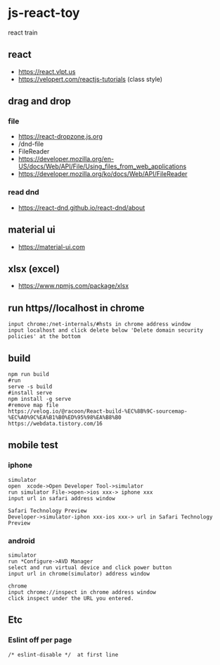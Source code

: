 # js-react-toy
react train

## react
* https://react.vlpt.us
* https://velopert.com/reactjs-tutorials  (class style)

## drag and drop
### file 
* https://react-dropzone.js.org
* /dnd-file
* FileReader
* https://developer.mozilla.org/en-US/docs/Web/API/File/Using_files_from_web_applications
* https://developer.mozilla.org/ko/docs/Web/API/FileReader

### read dnd
* https://react-dnd.github.io/react-dnd/about

## material ui
* https://material-ui.com

## xlsx (excel)
* https://www.npmjs.com/package/xlsx

## run https//localhost in chrome
```
input chrome:/net-internals/#hsts in chrome address window
input localhost and click delete below 'Delete domain security policies' at the bottom
```
## build
```
npm run build
#run
serve -s build
#install serve
npm install -g serve
#remove map file
https://velog.io/@racoon/React-build-%EC%8B%9C-sourcemap-%EC%A0%9C%EA%B1%B0%ED%95%98%EA%B8%B0
https://webdata.tistory.com/16
```

## mobile test
### iphone
``` 
simulator
open  xcode->Open Developer Tool->simulator
run simulator File->open->ios xxx-> iphone xxx
input url in safari address window

Safari Technology Preview
Developer->simulator-iphon xxx-ios xxx-> url in Safari Technology Preview
```

### android
``` 
simulator
run *Configure->AVD Manager
select and run virtual device and click power button
input url in chrome(simulator) address window

chrome
input chrome://inspect in chrome address window
click inspect under the URL you entered.
```

## Etc
### Eslint off per page
```
/* eslint-disable */  at first line
```
